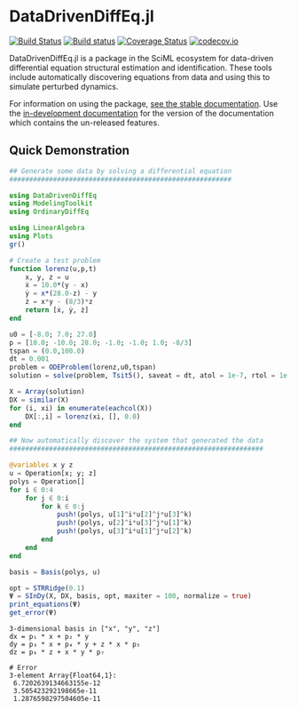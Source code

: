 # DataDrivenDiffEq.jl

[![Build Status](https://travis-ci.org/SciML/DataDrivenDiffEq.jl.svg?branch=master)](https://travis-ci.org/SciML/DataDrivenDiffEq.jl)
[![Build status](https://ci.appveyor.com/api/projects/status/29rskms03i48xxt1?svg=true)](https://ci.appveyor.com/project/ChrisRackauckas/datadrivendiffeq-jl)
[![Coverage Status](https://coveralls.io/repos/JuliaDiffEq/DataDrivenDiffEq.jl/badge.svg?branch=master&service=github)](https://coveralls.io/github/JuliaDiffEq/DataDrivenDiffEq.jl?branch=master)
[![codecov.io](http://codecov.io/github/JuliaDiffEq/DataDrivenDiffEq.jl/coverage.svg?branch=master)](http://codecov.io/github/JuliaDiffEq/DataDrivenDiffEq.jl?branch=master)

DataDrivenDiffEq.jl is a package in the SciML ecosystem for data-driven differential equation
structural estimation and identification. These tools include automatically discovering equations
from data and using this to simulate perturbed dynamics.

For information on using the package,
[see the stable documentation](https://datadriven.sciml.ai/stable/). Use the
[in-development documentation](https://datadriven.sciml.ai/dev/) for the version of
the documentation which contains the un-released features.

## Quick Demonstration

```julia
## Generate some data by solving a differential equation
########################################################

using DataDrivenDiffEq
using ModelingToolkit
using OrdinaryDiffEq

using LinearAlgebra
using Plots
gr()

# Create a test problem
function lorenz(u,p,t)
    x, y, z = u
    ẋ = 10.0*(y - x)
    ẏ = x*(28.0-z) - y
    ż = x*y - (8/3)*z
    return [ẋ, ẏ, ż]
end

u0 = [-8.0; 7.0; 27.0]
p = [10.0; -10.0; 28.0; -1.0; -1.0; 1.0; -8/3]
tspan = (0.0,100.0)
dt = 0.001
problem = ODEProblem(lorenz,u0,tspan)
solution = solve(problem, Tsit5(), saveat = dt, atol = 1e-7, rtol = 1e-8)

X = Array(solution)
DX = similar(X)
for (i, xi) in enumerate(eachcol(X))
    DX[:,i] = lorenz(xi, [], 0.0)
end

## Now automatically discover the system that generated the data
################################################################

@variables x y z
u = Operation[x; y; z]
polys = Operation[]
for i ∈ 0:4
    for j ∈ 0:i
        for k ∈ 0:j
            push!(polys, u[1]^i*u[2]^j*u[3]^k)
            push!(polys, u[2]^i*u[3]^j*u[1]^k)
            push!(polys, u[3]^i*u[1]^j*u[2]^k)
        end
    end
end

basis = Basis(polys, u)

opt = STRRidge(0.1)
Ψ = SInDy(X, DX, basis, opt, maxiter = 100, normalize = true)
print_equations(Ψ)
get_error(Ψ)
```

```
3-dimensional basis in ["x", "y", "z"]
dx = p₁ * x + p₂ * y
dy = p₃ * x + p₄ * y + z * x * p₅
dz = p₆ * z + x * y * p₇

# Error
3-element Array{Float64,1}:
 6.7202639134663155e-12
 3.505423292198665e-11
 1.2876598297504605e-11
```
